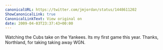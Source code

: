 ```yaml
---
canonicalURL: https://twitter.com/jmjordan/status/1448611202
ShowCanonicalLink: true
CanonicalLinkText: View original on
date: 2009-04-03T23:37:43+00:00
---
```

Watching the Cubs take on the Yankees. Its my first game this year. Thanks, Northland, for taking taking away WGN.